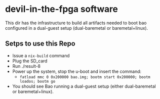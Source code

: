 # devil-in-the-fpga software
This dir has the infrastructure to build all artifacts needed to boot bao configured 
in a dual-guest setup (dual-baremetal or baremetal+linux).

## Setps to use this Repo
* Issue a `nix-build` command
* Plug the SD_card
* Run ./result-8
* Power up the system, stop the u-boot and insert the command:
  *  `fatload mmc 0 0x200000 bao.img; bootm start 0x200000; bootm loados; bootm go`
* You should see Bao running a dual-guest setup (either dual-baremetal or baremetal+linux). 
